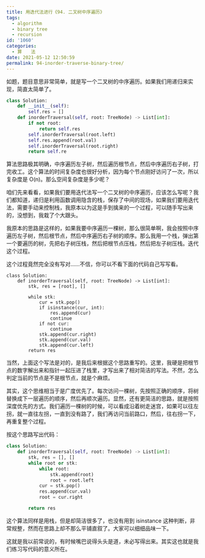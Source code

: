```yaml
---
title: 用迭代法进行《94. 二叉树中序遍历》
tags:
  - algorithm
  - binary tree
  - recursion
id: '1060'
categories:
  - 算　　法
date: 2021-05-12 12:50:59
permalink: 94-inorder-traverse-binary-tree/
---
```


如题，题目意思非常简单，就是写一个二叉树的中序遍历。如果我们用递归来实现，简直太简单了。

```python
class Solution:
    def __init__(self):
        self.res = []
    def inorderTraversal(self, root: TreeNode) -> List[int]:
        if not root:
            return self.res
        self.inorderTraversal(root.left)
        self.res.append(root.val)
        self.inorderTraversal(root.right)
        return self.re
```

算法思路极其明确，中序遍历左子树，然后遍历根节点，然后中序遍历右子树，打完收工。这个算法的时间复杂度也很好分析，因为每个节点刚好访问了一次，所以复杂度是 O(n)。那么空间复杂度是多少呢？

咱们先来看看，如果我们要用迭代法写一个二叉树的中序遍历，应该怎么写呢？我们都知道，递归是利用函数调用隐含的栈，保存了中间的现场，如果我们要用迭代法，需要手动来控制栈，我原本以为这是手到擒来的一个过程，可以随手写出来的，没想到，我栽了个大跟头。

我原本的思路是这样的，如果我要中序遍历一棵树，那么很简单啊，我会按照中序遍历左子树，然后根节点，然后中序遍历右子树的顺序。那么我用一个栈，弹出第一个要遍历的树，先把右子树压栈，然后把根节点压栈，然后把左子树压栈。迭代这个过程。

这个过程竟然完全没有写对……不信，你可以不看下面的代码自己写写看。

```generic
class Solution:
    def inorderTraversal(self, root: TreeNode) -> List[int]:
        stk, res = [root], []

        while stk:
            cur = stk.pop()
            if isinstance(cur, int):
                res.append(cur)
                continue
            if not cur:
                continue
            stk.append(cur.right)
            stk.append(cur.val)
            stk.append(cur.left)
        return res
```

当然，上面这个写法是对的，是我后来根据这个思路重写的。这里，我硬是把根节点的数字解出来和指针一起压进了栈里，才写出来了相对简洁的写法。不然，怎么判定当前的节点是不是根节点，就是个麻烦。

其实，这个思维相当于是广度优先了。每次访问一棵树，先按照正确的顺序，将树替换成下一层遍历的顺序，然后再顺次遍历。显然，还有更简洁的思路，就是按照深度优先的方式。我们遍历一棵树的时候，可以看成沿着树走迷宫，如果可以往左拐，就一直往左拐，一直到没有路了，我们再访问当前路口，然后，往右拐一下，再重复整个过程。

按这个思路写出代码：

```python
class Solution:
    def inorderTraversal(self, root: TreeNode) -> List[int]:
        stk, res = [], []
        while root or stk:
            while root:
                stk.append(root)
                root = root.left
            cur = stk.pop()
            res.append(cur.val)
            root = cur.right

        return res
```

这个算法同样是用栈，但是却简洁很多了，也没有用到 isinstance 这种判断，非常规整，然而在思路上却不那么平铺直叙了。大家可以细细品味一下。

这就是我以前常说的，有时候嘴巴说得头头是道，未必写得出来。其实这也就是我们练习写代码的意义所在。